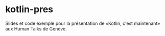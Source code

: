 kotlin-pres
===========

Slides et code exemple pour la présentation de «Kotlin, c'est maintenant»
aux Human Talks de Genève.
